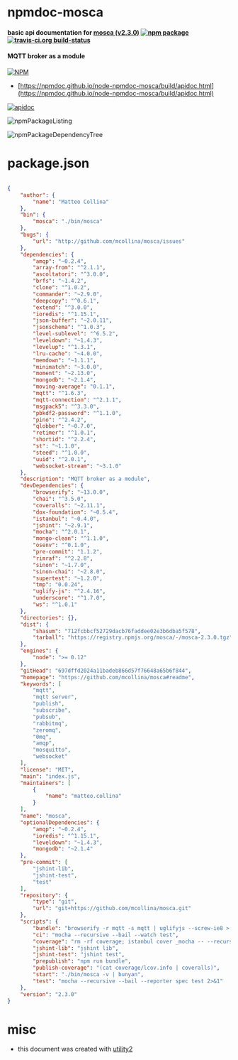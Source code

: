 # npmdoc-mosca

#### basic api documentation for  [mosca (v2.3.0)](https://github.com/mcollina/mosca#readme)  [![npm package](https://img.shields.io/npm/v/npmdoc-mosca.svg?style=flat-square)](https://www.npmjs.org/package/npmdoc-mosca) [![travis-ci.org build-status](https://api.travis-ci.org/npmdoc/node-npmdoc-mosca.svg)](https://travis-ci.org/npmdoc/node-npmdoc-mosca)

#### MQTT broker as a module

[![NPM](https://nodei.co/npm/mosca.png?downloads=true&downloadRank=true&stars=true)](https://www.npmjs.com/package/mosca)

- [https://npmdoc.github.io/node-npmdoc-mosca/build/apidoc.html](https://npmdoc.github.io/node-npmdoc-mosca/build/apidoc.html)

[![apidoc](https://npmdoc.github.io/node-npmdoc-mosca/build/screenCapture.buildCi.browser.%252Ftmp%252Fbuild%252Fapidoc.html.png)](https://npmdoc.github.io/node-npmdoc-mosca/build/apidoc.html)

![npmPackageListing](https://npmdoc.github.io/node-npmdoc-mosca/build/screenCapture.npmPackageListing.svg)

![npmPackageDependencyTree](https://npmdoc.github.io/node-npmdoc-mosca/build/screenCapture.npmPackageDependencyTree.svg)



# package.json

```json

{
    "author": {
        "name": "Matteo Collina"
    },
    "bin": {
        "mosca": "./bin/mosca"
    },
    "bugs": {
        "url": "http://github.com/mcollina/mosca/issues"
    },
    "dependencies": {
        "amqp": "~0.2.4",
        "array-from": "^2.1.1",
        "ascoltatori": "^3.0.0",
        "brfs": "~1.4.2",
        "clone": "^1.0.2",
        "commander": "~2.9.0",
        "deepcopy": "^0.6.1",
        "extend": "^3.0.0",
        "ioredis": "^1.15.1",
        "json-buffer": "~2.0.11",
        "jsonschema": "^1.0.3",
        "level-sublevel": "^6.5.2",
        "leveldown": "~1.4.3",
        "levelup": "^1.3.1",
        "lru-cache": "~4.0.0",
        "memdown": "~1.1.1",
        "minimatch": "~3.0.0",
        "moment": "~2.13.0",
        "mongodb": "~2.1.4",
        "moving-average": "0.1.1",
        "mqtt": "^1.6.3",
        "mqtt-connection": "^2.1.1",
        "msgpack5": "^3.3.0",
        "pbkdf2-password": "^1.1.0",
        "pino": "^2.4.2",
        "qlobber": "~0.7.0",
        "retimer": "^1.0.1",
        "shortid": "^2.2.4",
        "st": "~1.1.0",
        "steed": "^1.0.0",
        "uuid": "^2.0.1",
        "websocket-stream": "~3.1.0"
    },
    "description": "MQTT broker as a module",
    "devDependencies": {
        "browserify": "~13.0.0",
        "chai": "^3.5.0",
        "coveralls": "~2.11.1",
        "dox-foundation": "~0.5.4",
        "istanbul": "~0.4.0",
        "jshint": "~2.9.1",
        "mocha": "^2.0.1",
        "mongo-clean": "^1.1.0",
        "osenv": "^0.1.0",
        "pre-commit": "1.1.2",
        "rimraf": "^2.2.8",
        "sinon": "~1.7.0",
        "sinon-chai": "~2.8.0",
        "supertest": "~1.2.0",
        "tmp": "0.0.24",
        "uglify-js": "^2.4.16",
        "underscore": "^1.7.0",
        "ws": "^1.0.1"
    },
    "directories": {},
    "dist": {
        "shasum": "712fcbbcf52729dacb76faddee02e3b6dba5f578",
        "tarball": "https://registry.npmjs.org/mosca/-/mosca-2.3.0.tgz"
    },
    "engines": {
        "node": ">= 0.12"
    },
    "gitHead": "697dffd2024a11badeb866d57f76648a65b6f844",
    "homepage": "https://github.com/mcollina/mosca#readme",
    "keywords": [
        "mqtt",
        "mqtt server",
        "publish",
        "subscribe",
        "pubsub",
        "rabbitmq",
        "zeromq",
        "0mq",
        "amqp",
        "mosquitto",
        "websocket"
    ],
    "license": "MIT",
    "main": "index.js",
    "maintainers": [
        {
            "name": "matteo.collina"
        }
    ],
    "name": "mosca",
    "optionalDependencies": {
        "amqp": "~0.2.4",
        "ioredis": "^1.15.1",
        "leveldown": "~1.4.3",
        "mongodb": "~2.1.4"
    },
    "pre-commit": [
        "jshint-lib",
        "jshint-test",
        "test"
    ],
    "repository": {
        "type": "git",
        "url": "git+https://github.com/mcollina/mosca.git"
    },
    "scripts": {
        "bundle": "browserify -r mqtt -s mqtt | uglifyjs --screw-ie8 > public/mqtt.js",
        "ci": "mocha --recursive --bail --watch test",
        "coverage": "rm -rf coverage; istanbul cover _mocha -- --recursive --reporter spec --bail",
        "jshint-lib": "jshint lib",
        "jshint-test": "jshint test",
        "prepublish": "npm run bundle",
        "publish-coverage": "(cat coverage/lcov.info | coveralls)",
        "start": "./bin/mosca -v | bunyan",
        "test": "mocha --recursive --bail --reporter spec test 2>&1"
    },
    "version": "2.3.0"
}
```



# misc
- this document was created with [utility2](https://github.com/kaizhu256/node-utility2)
